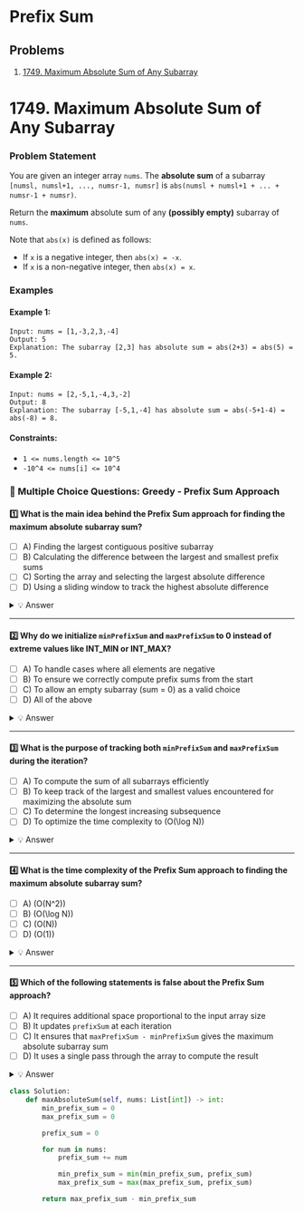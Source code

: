 # Prefix Sum

## Problems
1. [1749. Maximum Absolute Sum of Any Subarray](#1749-maximum-absolute-sum-of-any-subarray)

# 1749. Maximum Absolute Sum of Any Subarray

### Problem Statement

You are given an integer array `nums`. The **absolute sum** of a subarray `[numsl, numsl+1, ..., numsr-1, numsr]` is `abs(numsl + numsl+1 + ... + numsr-1 + numsr)`.

Return the **maximum** absolute sum of any **(possibly empty)** subarray of `nums`.

Note that `abs(x)` is defined as follows:
* If `x` is a negative integer, then `abs(x) = -x`.
* If `x` is a non-negative integer, then `abs(x) = x`.

### Examples

#### Example 1:

```
Input: nums = [1,-3,2,3,-4]
Output: 5
Explanation: The subarray [2,3] has absolute sum = abs(2+3) = abs(5) = 5.
```

#### Example 2:

```
Input: nums = [2,-5,1,-4,3,-2]
Output: 8
Explanation: The subarray [-5,1,-4] has absolute sum = abs(-5+1-4) = abs(-8) = 8.
```

#### Constraints:
* `1 <= nums.length <= 10^5`
* `-10^4 <= nums[i] <= 10^4`

### 📌 Multiple Choice Questions: Greedy - Prefix Sum Approach  

#### 1️⃣ What is the main idea behind the Prefix Sum approach for finding the maximum absolute subarray sum?  
- [ ] A) Finding the largest contiguous positive subarray  
- [ ] B) Calculating the difference between the largest and smallest prefix sums  
- [ ] C) Sorting the array and selecting the largest absolute difference  
- [ ] D) Using a sliding window to track the highest absolute difference  

<details>
  <summary>💡 Answer</summary>
  
  ✅ **B) Calculating the difference between the largest and smallest prefix sums**  
  
</details>  

---

#### 2️⃣ Why do we initialize `minPrefixSum` and `maxPrefixSum` to 0 instead of extreme values like INT_MIN or INT_MAX?  
- [ ] A) To handle cases where all elements are negative  
- [ ] B) To ensure we correctly compute prefix sums from the start  
- [ ] C) To allow an empty subarray (sum = 0) as a valid choice  
- [ ] D) All of the above  

<details>
  <summary>💡 Answer</summary>
  
  ✅ **D) All of the above**  
</details>  

---

#### 3️⃣ What is the purpose of tracking both `minPrefixSum` and `maxPrefixSum` during the iteration?  
- [ ] A) To compute the sum of all subarrays efficiently  
- [ ] B) To keep track of the largest and smallest values encountered for maximizing the absolute sum  
- [ ] C) To determine the longest increasing subsequence  
- [ ] D) To optimize the time complexity to \(O(\log N)\)  

<details>
  <summary>💡 Answer</summary>
  
  ✅ **B) To keep track of the largest and smallest values encountered for maximizing the absolute sum**  
</details>  

---

#### 4️⃣ What is the time complexity of the Prefix Sum approach to finding the maximum absolute subarray sum?  
- [ ] A) \(O(N^2)\)  
- [ ] B) \(O(\log N)\)  
- [ ] C) \(O(N)\)  
- [ ] D) \(O(1)\)  

<details>
  <summary>💡 Answer</summary>
  
  ✅ **C) \(O(N)\)**  
</details>  

---

#### 5️⃣ Which of the following statements is **false** about the Prefix Sum approach?  
- [ ] A) It requires additional space proportional to the input array size  
- [ ] B) It updates `prefixSum` at each iteration  
- [ ] C) It ensures that `maxPrefixSum - minPrefixSum` gives the maximum absolute subarray sum  
- [ ] D) It uses a single pass through the array to compute the result  

<details>
  <summary>💡 Answer</summary>
  
  ✅ **A) It requires additional space proportional to the input array size**  
</details>  

```python
class Solution:
    def maxAbsoluteSum(self, nums: List[int]) -> int:
        min_prefix_sum = 0
        max_prefix_sum = 0

        prefix_sum = 0

        for num in nums:
            prefix_sum += num

            min_prefix_sum = min(min_prefix_sum, prefix_sum)
            max_prefix_sum = max(max_prefix_sum, prefix_sum)

        return max_prefix_sum - min_prefix_sum
```
